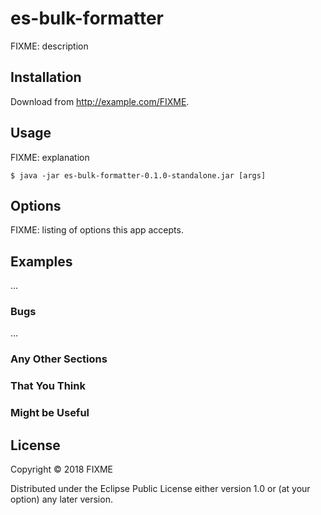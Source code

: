 # es-bulk-formatter

FIXME: description

## Installation

Download from http://example.com/FIXME.

## Usage

FIXME: explanation

    $ java -jar es-bulk-formatter-0.1.0-standalone.jar [args]

## Options

FIXME: listing of options this app accepts.

## Examples

...

### Bugs

...

### Any Other Sections
### That You Think
### Might be Useful

## License

Copyright © 2018 FIXME

Distributed under the Eclipse Public License either version 1.0 or (at
your option) any later version.
